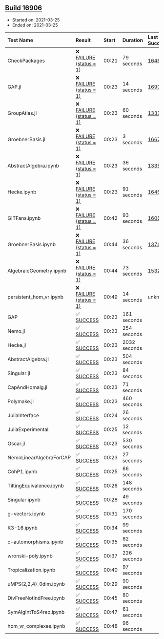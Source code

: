 ## [Build 16906](https://oscarci.mathematik.uni-kl.de/job/oscar/16906/)

* Started on: 2021-03-25
* Ended on: 2021-03-25

| Test Name    | Result | Start | Duration | Last Success | First Failure |
|:-------------|:-------|:------|:---------|:-------------|:--------------|
| CheckPackages | ❌ [FAILURE (status = 1)](https://oscarci.mathematik.uni-kl.de/job/oscar/16906/artifact/logs/build-16906/CheckPackages.log) | 00:21 | 79 seconds | [16463](https://oscarci.mathematik.uni-kl.de/job/oscar/16463/) | [16464](https://oscarci.mathematik.uni-kl.de/job/oscar/16464/) |
| GAP.jl | ❌ [FAILURE (status = 1)](https://oscarci.mathematik.uni-kl.de/job/oscar/16906/artifact/logs/build-16906/GAP.jl.log) | 00:23 | 14 seconds | [16905](https://oscarci.mathematik.uni-kl.de/job/oscar/16905/) | [16906](https://oscarci.mathematik.uni-kl.de/job/oscar/16906/) |
| GroupAtlas.jl | ❌ [FAILURE (status = 1)](https://oscarci.mathematik.uni-kl.de/job/oscar/16906/artifact/logs/build-16906/GroupAtlas.jl.log) | 00:23 | 60 seconds | [13311](https://oscarci.mathematik.uni-kl.de/job/oscar/13311/) | [13312](https://oscarci.mathematik.uni-kl.de/job/oscar/13312/) |
| GroebnerBasis.jl | ❌ [FAILURE (status = 1)](https://oscarci.mathematik.uni-kl.de/job/oscar/16906/artifact/logs/build-16906/GroebnerBasis.jl.log) | 00:23 | 3 seconds | [16676](https://oscarci.mathematik.uni-kl.de/job/oscar/16676/) | [16677](https://oscarci.mathematik.uni-kl.de/job/oscar/16677/) |
| AbstractAlgebra.ipynb | ❌ [FAILURE (status = 1)](https://oscarci.mathematik.uni-kl.de/job/oscar/16906/artifact/logs/build-16906/AbstractAlgebra.ipynb.log) | 00:23 | 36 seconds | [13355](https://oscarci.mathematik.uni-kl.de/job/oscar/13355/) | [13356](https://oscarci.mathematik.uni-kl.de/job/oscar/13356/) |
| Hecke.ipynb | ❌ [FAILURE (status = 1)](https://oscarci.mathematik.uni-kl.de/job/oscar/16906/artifact/logs/build-16906/Hecke.ipynb.log) | 00:23 | 91 seconds | [16463](https://oscarci.mathematik.uni-kl.de/job/oscar/16463/) | [16464](https://oscarci.mathematik.uni-kl.de/job/oscar/16464/) |
| GITFans.ipynb | ❌ [FAILURE (status = 1)](https://oscarci.mathematik.uni-kl.de/job/oscar/16906/artifact/logs/build-16906/GITFans.ipynb.log) | 00:42 | 93 seconds | [16068](https://oscarci.mathematik.uni-kl.de/job/oscar/16068/) | [16069](https://oscarci.mathematik.uni-kl.de/job/oscar/16069/) |
| GroebnerBasis.ipynb | ❌ [FAILURE (status = 1)](https://oscarci.mathematik.uni-kl.de/job/oscar/16906/artifact/logs/build-16906/GroebnerBasis.ipynb.log) | 00:44 | 36 seconds | [13748](https://oscarci.mathematik.uni-kl.de/job/oscar/13748/) | [13749](https://oscarci.mathematik.uni-kl.de/job/oscar/13749/) |
| AlgebraicGeometry.ipynb | ❌ [FAILURE (status = 1)](https://oscarci.mathematik.uni-kl.de/job/oscar/16906/artifact/logs/build-16906/AlgebraicGeometry.ipynb.log) | 00:44 | 73 seconds | [15322](https://oscarci.mathematik.uni-kl.de/job/oscar/15322/) | [15323](https://oscarci.mathematik.uni-kl.de/job/oscar/15323/) |
| persistent_hom_vr.ipynb | ❌ [FAILURE (status = 1)](https://oscarci.mathematik.uni-kl.de/job/oscar/16906/artifact/logs/build-16906/persistent_hom_vr.ipynb.log) | 00:49 | 14 seconds | unknown | unknown |
| GAP | ✅ [SUCCESS](https://oscarci.mathematik.uni-kl.de/job/oscar/16906/artifact/logs/build-16906/GAP.log) | 00:23 | 161 seconds |  |  |
| Nemo.jl | ✅ [SUCCESS](https://oscarci.mathematik.uni-kl.de/job/oscar/16906/artifact/logs/build-16906/Nemo.jl.log) | 00:23 | 254 seconds |  |  |
| Hecke.jl | ✅ [SUCCESS](https://oscarci.mathematik.uni-kl.de/job/oscar/16906/artifact/logs/build-16906/Hecke.jl.log) | 00:23 | 2032 seconds |  |  |
| AbstractAlgebra.jl | ✅ [SUCCESS](https://oscarci.mathematik.uni-kl.de/job/oscar/16906/artifact/logs/build-16906/AbstractAlgebra.jl.log) | 00:23 | 504 seconds |  |  |
| Singular.jl | ✅ [SUCCESS](https://oscarci.mathematik.uni-kl.de/job/oscar/16906/artifact/logs/build-16906/Singular.jl.log) | 00:23 | 84 seconds |  |  |
| CapAndHomalg.jl | ✅ [SUCCESS](https://oscarci.mathematik.uni-kl.de/job/oscar/16906/artifact/logs/build-16906/CapAndHomalg.jl.log) | 00:23 | 71 seconds |  |  |
| Polymake.jl | ✅ [SUCCESS](https://oscarci.mathematik.uni-kl.de/job/oscar/16906/artifact/logs/build-16906/Polymake.jl.log) | 00:23 | 460 seconds |  |  |
| JuliaInterface | ✅ [SUCCESS](https://oscarci.mathematik.uni-kl.de/job/oscar/16906/artifact/logs/build-16906/JuliaInterface.log) | 00:24 | 26 seconds |  |  |
| JuliaExperimental | ✅ [SUCCESS](https://oscarci.mathematik.uni-kl.de/job/oscar/16906/artifact/logs/build-16906/JuliaExperimental.log) | 00:25 | 12 seconds |  |  |
| Oscar.jl | ✅ [SUCCESS](https://oscarci.mathematik.uni-kl.de/job/oscar/16906/artifact/logs/build-16906/Oscar.jl.log) | 00:23 | 530 seconds |  |  |
| NemoLinearAlgebraForCAP | ✅ [SUCCESS](https://oscarci.mathematik.uni-kl.de/job/oscar/16906/artifact/logs/build-16906/NemoLinearAlgebraForCAP.log) | 00:23 | 27 seconds |  |  |
| CohP1.ipynb | ✅ [SUCCESS](https://oscarci.mathematik.uni-kl.de/job/oscar/16906/artifact/logs/build-16906/CohP1.ipynb.log) | 00:25 | 66 seconds |  |  |
| TiltingEquivalence.ipynb | ✅ [SUCCESS](https://oscarci.mathematik.uni-kl.de/job/oscar/16906/artifact/logs/build-16906/TiltingEquivalence.ipynb.log) | 00:26 | 148 seconds |  |  |
| Singular.ipynb | ✅ [SUCCESS](https://oscarci.mathematik.uni-kl.de/job/oscar/16906/artifact/logs/build-16906/Singular.ipynb.log) | 00:28 | 49 seconds |  |  |
| g-vectors.ipynb | ✅ [SUCCESS](https://oscarci.mathematik.uni-kl.de/job/oscar/16906/artifact/logs/build-16906/g-vectors.ipynb.log) | 00:31 | 170 seconds |  |  |
| K3-16.ipynb | ✅ [SUCCESS](https://oscarci.mathematik.uni-kl.de/job/oscar/16906/artifact/logs/build-16906/K3-16.ipynb.log) | 00:34 | 99 seconds |  |  |
| c-automorphisms.ipynb | ✅ [SUCCESS](https://oscarci.mathematik.uni-kl.de/job/oscar/16906/artifact/logs/build-16906/c-automorphisms.ipynb.log) | 00:35 | 82 seconds |  |  |
| wronski-poly.ipynb | ✅ [SUCCESS](https://oscarci.mathematik.uni-kl.de/job/oscar/16906/artifact/logs/build-16906/wronski-poly.ipynb.log) | 00:37 | 226 seconds |  |  |
| Tropicalization.ipynb | ✅ [SUCCESS](https://oscarci.mathematik.uni-kl.de/job/oscar/16906/artifact/logs/build-16906/Tropicalization.ipynb.log) | 00:40 | 97 seconds |  |  |
| uMPS(2,2,4)_0dim.ipynb | ✅ [SUCCESS](https://oscarci.mathematik.uni-kl.de/job/oscar/16906/artifact/logs/build-16906/uMPS-2-2-4-_0dim.ipynb.log) | 00:29 | 90 seconds |  |  |
| DivFreeNotIndFree.ipynb | ✅ [SUCCESS](https://oscarci.mathematik.uni-kl.de/job/oscar/16906/artifact/logs/build-16906/DivFreeNotIndFree.ipynb.log) | 00:45 | 80 seconds |  |  |
| SymAlgIntToS4rep.ipynb | ✅ [SUCCESS](https://oscarci.mathematik.uni-kl.de/job/oscar/16906/artifact/logs/build-16906/SymAlgIntToS4rep.ipynb.log) | 00:47 | 61 seconds |  |  |
| hom_vr_complexes.ipynb | ✅ [SUCCESS](https://oscarci.mathematik.uni-kl.de/job/oscar/16906/artifact/logs/build-16906/hom_vr_complexes.ipynb.log) | 00:48 | 96 seconds |  |  |
